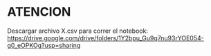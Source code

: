 # ATENCION
Descargar archivo X.csv para correr el notebook: https://drive.google.com/drive/folders/1Y2bpu_Gu9q7nu93rYOE054-g0_eOPKOg?usp=sharing
